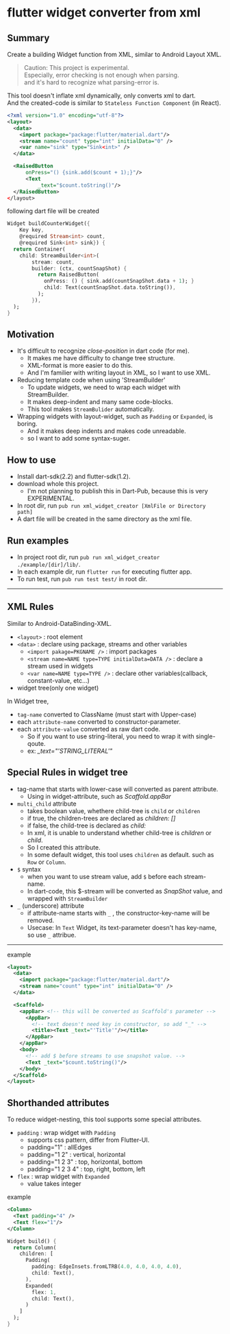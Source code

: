 # flutter widget converter from xml

## Summary

Create a building Widget function from XML, similar to Android Layout XML.

> Caution: This project is experimental.<br>
> Especially, error checking is not enough when parsing.<br>
> and it's hard to recognize what parsing-error is.

This tool doesn't inflate xml dynamically, only converts xml to dart.  
And the created-code is similar to `Stateless Function Component` (in React).


```xml
<?xml version="1.0" encoding="utf-8"?>
<layout>
  <data>
    <import package="package:flutter/material.dart"/>
    <stream name="count" type="int" initialData="0" />
    <var name="sink" type="Sink<int>" />
  </data>

  <RaisedButton
      onPress="() {sink.add($count + 1);}"/>
      <Text
          _text="$count.toString()"/>
  </RaisedButton>
</layout>
```

following dart file will be created

```dart
Widget buildCounterWidget({
    Key key,
    @required Stream<int> count,
    @required Sink<int> sink}) {
  return Container(
    child: StreamBuilder<int>(
        stream: count,
        builder: (ctx, countSnapShot) {
          return RaisedButton(
            onPress: () { sink.add(countSnapShot.data + 1); }
            child: Text(countSnapShot.data.toString()),
          );
        }),
  );
}
```

## Motivation

* It's difficult to recognize *close-position* in dart code (for me). 
  * It makes me have difficulty to change tree structure.
  * XML-format is more easier to do this.
  * And I'm familier with writing layout in XML, so I want to use XML.
* Reducing template code when using 'StreamBuilder'
  * To update widgets, we need to wrap each widget with StreamBuilder.
  * It makes deep-indent and many same code-blocks.
  * This tool makes `StreamBulider` automatically.
* Wrapping widgets with layout-widget, such as `Padding` or `Expanded`, is boring.
  * And it makes deep indents and makes code unreadable.
  * so I want to add some syntax-suger.

## How to use

* Install dart-sdk(2.2) and flutter-sdk(1.2).
* download whole this project.
  * I'm not planning to publish this in Dart-Pub, because this is very EXPERIMENTAL.
* In root dir, run `pub run xml_widget_creator [XmlFile or Directory path]`
* A dart file will be created in the same directory as the xml file.

## Run examples

* In project root dir, run `pub run xml_widget_creator ./example/[dir]/lib/`.
* In each example dir, run `flutter run` for executing flutter app.
* To run test, run `pub run test test/` in root dir.

<hr>

## XML Rules

Similar to Android-DataBinding-XML.

* `<layout>` :  root element
* `<data>` : declare using package, streams and other variables
  * `<import pakage=PKGNAME />` : import packages
  * `<stream name=NAME type=TYPE initialData=DATA />` : declare a stream used in widgets
  * `<var name=NAME type=TYPE />` : declare other variables(callback, constant-value, etc...)
* widget tree(only one widget)

In Widget tree, 

* `tag-name` converted to ClassName (must start with Upper-case)
* each `attribute-name` converted to constructor-parameter.
* each `attribute-value` converted as raw dart code.
  * So if you want to use string-literal, you need to wrap it with single-qoute.
  * ex: *_text="'STRING_LITERAL'"*

## Special Rules in widget tree

 * tag-name that starts with lower-case will converted as parent attribute.
   * Using in widget-attribute, such as *Scaffold.appBar*
* `multi_child` attribute
  * takes boolean value, whethere child-tree is `child` or `children`
  * if true, the children-trees are declared as *children: []*
  * if false, the child-tree is declared as *child:*
  * In xml, it is unable to understand whether child-tree is *children* or *child*.
  * So I created this attribute.
  * In some default widget, this tool uses `children` as default. such as `Row` or `Column`.
* `$` syntax
  * when you want to use stream value, add `$` before each stream-name.
  * In dart-code, this $-stream will be converted as *SnapShot* value, and wrapped with `StreamBuilder`
* `_` (underscore) attribute
  * if attribute-name starts with `_` , the constructor-key-name will be removed.
  * Usecase: In `Text` Widget, its text-parameter doesn't has key-name, so use `_` attribue.

<hr>

example

```xml
<layout>
  <data>
    <import package="package:flutter/material.dart"/>
    <stream name="count" type="int" initialData="0" />
  </data>

  <Scaffold>
    <appBar> <!-- this will be converted as Scaffold's parameter -->
      <AppBar>
        <!-- text doesn't need key in constructor, so add "_" -->
        <title><Text _text="'Title'"/></title>
      </AppBar>
    </appBar>
    <body>
      <!-- add $ before streams to use snapshot value. -->
      <Text _text="$count.toString()"/>
    </body>
  </Scaffold>
</layout>
```

## Shorthanded attributes

To reduce widget-nesting, this tool supports some special attributes.

* `padding` : wrap widget with `Padding`
  * supports css pattern, differ from Flutter-UI.
  * padding="1"  : allEdges
  * padding="1 2" : vertical, horizontal
  * padding="1 2 3" : top, horizontal, bottom
  * padding="1 2 3 4" : top, right, bottom, left
* `flex` : wrap widget with `Expanded`
  * value takes integer

example

```xml
<Column>
  <Text padding="4" />
  <Text flex="1"/>
</Column>
```

```dart
Widget build() {
  return Column(
    children: [
      Padding(
        padding: EdgeInsets.fromLTRB(4.0, 4.0, 4.0, 4.0),
        child: Text(),
      ),
      Expanded(
        flex: 1,
        child: Text(),
      )
    ]
  );
}
```










